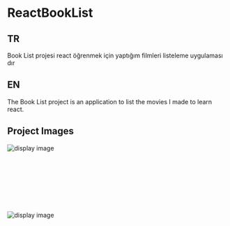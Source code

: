 # ReactBookList
## TR
Book List projesi react öğrenmek için yaptığım filmleri listeleme uygulaması dır

## EN
The Book List project is an application to list the movies I made to learn react.

## Project Images

![display image](https://github.com/payologllc/primefor-2022-staj-Enes481/blob/main/images/Ekran%20G%C3%B6r%C3%BCnt%C3%BCs%C3%BC%20(138).png)
<br/><br/><br/><br/><br/><br/><br/><br/><br/>
![display image](https://github.com/payologllc/primefor-2022-staj-Enes481/blob/main/images/Ekran%20G%C3%B6r%C3%BCnt%C3%BCs%C3%BC%20(138).png)
<br/><br/><br/><br/><br/><br/><br/><br/><br/>
